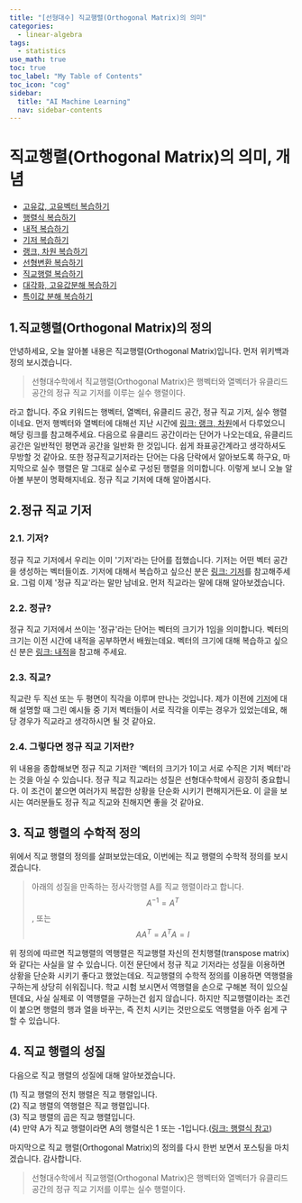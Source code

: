 ```yaml
---
title: "[선형대수] 직교행렬(Orthogonal Matrix)의 의미" 
categories:
  - linear-algebra
tags:
  - statistics
use_math: true
toc: true
toc_label: "My Table of Contents"
toc_icon: "cog"
sidebar:
  title: "AI Machine Learning"
  nav: sidebar-contents
---
```


# 직교행렬(Orthogonal Matrix)의 의미, 개념

* [고유값, 고유벡터 복습하기](https://losskatsu.github.io/linear-algebra/eigen/)
* [행렬식 복습하기](https://losskatsu.github.io/linear-algebra/determinant/)
* [내적 복습하기](https://losskatsu.github.io/linear-algebra/innerproduct/)
* [기저 복습하기](https://losskatsu.github.io/linear-algebra/basis/)
* [랭크, 차원 복습하기](https://losskatsu.github.io/linear-algebra/rank-dim/)
* [선형변환 복습하기](https://losskatsu.github.io/linear-algebra/linear-trans/)
* [직교행렬 복습하기](https://losskatsu.github.io/linear-algebra/orthogonal/)
* [대각화, 고유값분해 복습하기](https://losskatsu.github.io/linear-algebra/eigen-decomposition/)
* [특이값 분해 복습하기](https://losskatsu.github.io/linear-algebra/svd/)



## 1.직교행렬(Orthogonal Matrix)의 정의

안녕하세요, 오늘 알아볼 내용은 직교행렬(Orthogonal Matrix)입니다. 먼저 위키백과 정의 보시겠습니다. 

> 선형대수학에서 직교행렬(Orthogonal Matrix)은 행벡터와 열벡터가 유클리드 공간의 정규 직교 기저를 이루는 실수 행렬이다.

라고 합니다. 
주요 키워드는 행벡터, 열벡터, 유클리드 공간, 정규 직교 기저, 실수 행렬 이네요. 
먼저 행벡터와 열벡터에 대해선 지난 시간에 [링크: 랭크, 차원](https://losskatsu.github.io/linear-algebra/rank-dim/)에서 다루었으니 해당 링크를 참고해주세요. 
다음으로 유클리드 공간이라는 단어가 나오는데요, 유클리드 공간은 일반적인 평면과 공간을 일반화 한 것입니다. 
쉽게 좌표공간계라고 생각하셔도 무방할 것 같아요. 
또한 정규직교기저라는 단어는 다음 단락에서 알아보도록 하구요, 
마지막으로 실수 행렬은 말 그대로 실수로 구성된 행렬을 의미합니다. 
이렇게 보니 오늘 알아볼 부분이 명확해지네요. 정규 직교 기저에 대해 알아봅시다.

## 2.정규 직교 기저

### 2.1. 기저?

정규 직교 기저에서 우리는 이미 '기저'라는 단어를 접했습니다. 
기저는 어떤 벡터 공간을 생성하는 벡터들이죠. 
기저에 대해서 복습하고 싶으신 분은 [링크: 기저](https://losskatsu.github.io/linear-algebra/basis/)를 참고해주세요. 
그럼 이제 '정규 직교'라는 말만 남네요. 먼저 직교라는 말에 대해 알아보겠습니다.

### 2.2. 정규?

정규 직교 기저에서 쓰이는 '정규'라는 단어는 벡터의 크기가 1임을 의미합니다. 
벡터의 크기는 이전 시간에 내적을 공부하면서 배웠는데요. 
벡터의 크기에 대해 복습하고 싶으신 분은 [링크: 내적](https://losskatsu.github.io/linear-algebra/innerproduct/)을 참고해 주세요. 

### 2.3. 직교?

직교란 두 직선 또는 두 평면이 직각을 이루며 만나는 것입니다. 
제가 이전에 [기저](https://losskatsu.github.io/linear-algebra/basis/)에 대해 설명할 때 
그린 예시들 중 기저 벡터들이 서로 직각을 이루는 경우가 있었는데요, 해당 경우가 직교라고 생각하시면 될 것 같아요. 


### 2.4. 그렇다면 정규 직교 기저란?

위 내용을 종합해보면 정규 직교 기저란 '벡터의 크기가 1이고 서로 수직은 기저 벡터'라는 것을 아실 수 있습니다. 
정규 직교 직교라는 성질은 선형대수학에서 굉장히 중요합니다. 
이 조건이 붙으면 여러가지 복잡한 상황을 단순화 시키기 편해지거든요. 
이 글을 보시는 여러분들도 정규 직교 직교와 친해지면 좋을 것 같아요.


## 3. 직교 행렬의 수학적 정의


위에서 직교 행렬의 정의를 살펴보았는데요, 이번에는 직교 행렬의 수학적 정의를 보시겠습니다.


> 아래의 성질을 만족하는 정사각행렬 A를 직교 행렬이라고 합니다. $$A^{-1} = A^{T}$$, 또는 $$AA^{T} = A^{T}A = I$$


위 정의에 따르면 직교행렬의 역행렬은 직교행렬 자신의 전치행렬(transpose matrix)와 같다는 사실을 알 수 있습니다. 
이전 문단에서 정규 직교 기저라는 성질을 이용하면 상황을 단순화 시키기 좋다고 했었는데요. 
직교행렬의 수학적 정의를 이용하면 역행렬을 구하는게 상당히 쉬워집니다. 
학교 시험 보시면서 역행렬을 손으로 구해본 적이 있으실 텐데요, 사실 실제로 이 역행렬을 구하는건 쉽지 않습니다. 
하지만 직교행렬이라는 조건이 붙으면 행렬의 행과 열을 바꾸는, 즉 전치 시키는 것만으로도 역행렬을 아주 쉽게 구할 수 있습니다. 


## 4. 직교 행렬의 성질


다음으로 직교 행렬의 성질에 대해 알아보겠습니다.


(1) 직교 행렬의 전치 행렬은 직교 행렬입니다. <br />
(2) 직교 행렬의 역행렬은 직교 행렬입니다. <br />
(3) 직교 행렬의 곱은 직교 행렬입니다. <br />
(4) 만약 A가 직교 행렬이라면 A의 행렬식은 1 또는 -1입니다.([링크: 행렬식 참고](https://losskatsu.github.io/linear-algebra/determinant/))


마지막으로 직교 행렬(Orthogonal Matrix)의 정의를 다시 한번 보면서 포스팅을 마치겠습니다. 감사합니다.


> 선형대수학에서 직교행렬(Orthogonal Matrix)은 행벡터와 열벡터가 유클리드 공간의 정규 직교 기저를 이루는 실수 행렬이다.

